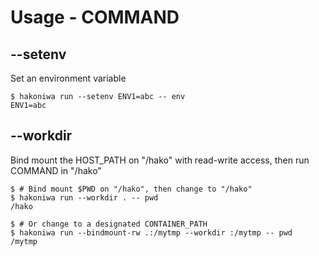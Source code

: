 # Usage - COMMAND

## --setenv

Set an environment variable

```console
$ hakoniwa run --setenv ENV1=abc -- env
ENV1=abc

```

## --workdir

Bind mount the HOST_PATH on "/hako" with read-write access, then run COMMAND in "/hako"

```console,ignore
$ # Bind mount $PWD on "/hako", then change to "/hako"
$ hakoniwa run --workdir . -- pwd
/hako

$ # Or change to a designated CONTAINER_PATH
$ hakoniwa run --bindmount-rw .:/mytmp --workdir :/mytmp -- pwd
/mytmp
```
